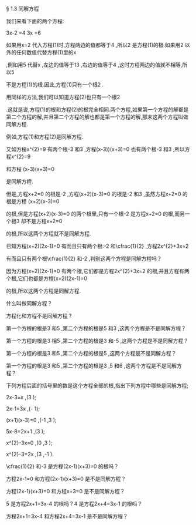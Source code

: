 § 1.3 同解方程

我们来看下面的两个方程:





3x-2	=4
3x	=6


如果用x=2
代入方程(1)时,方程两边的值都等于4
,所以2
是方程(1)的根.如果用2
以外的任何数值代替方程(1)里的x

,例如用5
代替x
,左边的值等于13
,右边的值等于4
,这时方程两边的值就不相等,所以5

不是方程(1)的根.因此,方程(1)只有一个根2
.

用同样的方法,我们可以知道方程(2)也只有一个根2

.这就是说,方程(1)的根和方程(2)的根完全相同.两个方程,如果第一个方程的解都是第二个方程的解,并且第二个方程的解也都是第一个方程的解,那末这两个方程叫做同解方程.

例如,方程(1)和方程(2)是同解方程.

又如方程x^{2}=9
有两个根-3
和3
,方程(x-3))(x+3)=0
也有两个根-3
和3
,所以方程x^{2}=9

和方程
(x-3)(x+3)=0

是同解方程.

但是,方程x+2=0
的根是-2
,方程(x+2)(x-3)=0
的根是-2
和3
,虽然方程x+2=0
的根是方程
(x+2)(x-3)=0

的根,但是方程(x+2)(x-3)=0
的两个根里,只有一个根-2
是方程x+2=0
的根,而另一个根3
却不是方程x+2=0

的根,所以这两个方程就不是同解方程.

已知方程(x+2)(2x-1)=0
有而且只有两个根:-2
和\cfrac{1}{2}
,方程2x^{2}+3x=2

有而且只有两个根\cfrac{1}{2}
和-2
,判别这两个方程是同解方程吗？

因为方程(x+2)(2x-1)=0
有两个根,它们都是方程2x^{2}+3x=2
的根,并且方程有两个根,它们也都是方程(x+2)(2x-1)=0

的根,所以这两个方程是同解方程.







  什么叫做同解方程？

  方程化和方程不是同解方程？



  第一个方程的根是3
和5
,第二个方程的根是5
和3
,这两个方程是不是同解方程？

  第一个方程的根是3
相5
,第二个方程的根是3
和-5
,这两个方程是不是同解方程？

  第一个方程的根是3
和5
,第二个方程的根是5
,这两个方程是不是同解方程？

  第一个方程的根是3
和5
,第二个方程的根是3
,5
和6
,这两个方程是不是同解方程？

下列方程后面的括号里的数是这个方程全部的根,指出下列方程中哪些是同解方程;

  2x-3=x
,(3
);

  2x-1=3x
,(-
1);

  (x+1)(x-3)=0
,(-1
,3
);

  5x-8=2x+1
,(3
);

  x^{2}-3x=0
,(0
,3
);

  x^{2}-3=2x
,(3
,-1
).



  \cfrac{1}{2}
和-3
是方程(2x-1)(x+3)=0
的根吗？

  方程2x-1=0
和方程(2x-1)(x+3)=0
是不是同解方程？

  方程(2x-1)(x+3)=0
和方程x+3=0
是不是同解方程？



  5
是方程2x+1=3x-4
的根吗？4
是方程2x+4=3x-1
的根吗？

  方程2x+1=3x-4
和方程2x+4=3x-1
是不是同解方程？


